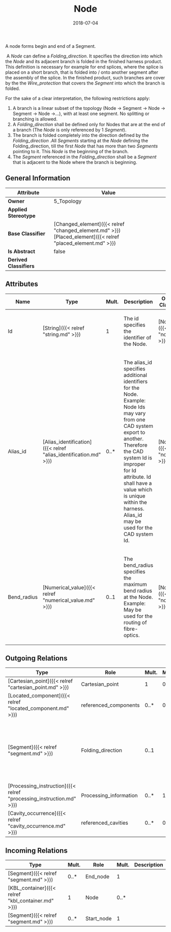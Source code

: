 ﻿---
title: Node
toc: false
type: specs
date: "2018-07-04"
draft: false
specification: KBL
version: 2.5
documentType: "Recommendation"
elementType: Class
classes:
  - Node
menu_name: kbl-2.5
---
<p> A node forms begin and end of a Segment.      </p>      <p> &#160;A <i>Node</i> can define a <i>Folding_direction</i>. It specifies the direction into which the <i>Node </i>and its adjacent branch is folded in the finished harness product. This definition is necessary for example for end splices, where the splice is placed on a short branch, that is folded into /&#160;onto another segment after the assembly of the splice. In the finished product, such branches are cover by the the <i>Wire_protection</i> that covers the <i>Segment</i> into which the branch is folded.      </p>      <p> For the sake of a clear interpretation, the following restrictions apply:      </p>      <ol>       <li> A branch is a linear subset of the topology (Node -&gt; Segment -&gt; Node -&gt; Segment -&gt; Node -&gt;...), with at least one segment. No splitting or branching is allowed.        </li>       <li> A <i>Folding_direction</i> shall be defined only for Nodes that are at the end of a branch (The <i>Node</i> is only referenced by 1 <i>Segment</i>).        </li>       <li> The branch is folded completely into the direction defined by the <i>Folding_direction .</i>All <i>Segments</i> starting at the <i>Node</i> defining the Folding_direction, till the first <i>Node</i> that has more than two <i>Segments</i> pointing to it. This <i>Node</i> is the beginning of the branch.        </li>       <li> The <i>Segment</i> referenced in the <i>Folding_direction</i> shall be a <i>Segment</i> that is adjacent to the Node where the branch is beginning.        </li>     </ol>

## General Information

| Attribute               | Value |
|-------------------------|-------|
| **Owner**               | 5_Topology |
| **Applied Stereotype**  |   |
| **Base Classifier**     | [Changed_element]({{< relref "changed_element.md" >}})<br/> [Placed_element]({{< relref "placed_element.md" >}})<br/>  |
| **Is Abstract**         | false |
| **Derived Classifiers** |   |

## Attributes
|  Name  |  Type  |  Mult.  |  Description  |  Owning Classifier  |
|--------|--------|---------|---------------|--------------|
|Id | [String]({{< relref "string.md" >}}) | 1 | <p>The id specifies the identifier of the Node.</p> | [Node]({{< relref "node.md" >}}) |
|Alias_id | [Alias_identification]({{< relref "alias_identification.md" >}}) | 0..* | <p>The alias_id specifies additional identifiers for the Node.  Example: Node Ids may vary from one CAD system export to another.  Therefore the CAD system Id is improper for Id attribute. Id shall have a value which is unique within the harness.  Alias_id may be used for the CAD system Id.</p> | [Node]({{< relref "node.md" >}}) |
|Bend_radius | [Numerical_value]({{< relref "numerical_value.md" >}}) | 0..1 | <p>The bend_radius specifies the maximum bend radius at the Node. Example: May be used for the routing of fibre-optics.</p> | [Node]({{< relref "node.md" >}}) |

## Outgoing Relations
|    Type  |   Role   |   Mult.   |   Mult.   |   Description   |
|----------|----------|-----------|-----------|-----------------|
| [Cartesian_point]({{< relref "cartesian_point.md" >}}) | Cartesian_point | 1 | 0..* |  |
| [Located_component]({{< relref "located_component.md" >}}) | referenced_components | 0..* | 0..* |  |
| [Segment]({{< relref "segment.md" >}}) | Folding_direction | 0..1 |  | <p> Defines the direction (Segment)&#160;in which this <i>Node</i> will be folded (see Description of <i>Node</i>).      </p> |
| [Processing_instruction]({{< relref "processing_instruction.md" >}}) | Processing_information | 0..* | 1 |  |
| [Cavity_occurrence]({{< relref "cavity_occurrence.md" >}}) | referenced_cavities | 0..* | 0..* |  |
##  Incoming Relations
|    Type  |   Mult.  |   Role    |   Mult.   |   Description  |
|----------|----------|-----------|-----------|----------------|
| [Segment]({{< relref "segment.md" >}}) | 0..* | End_node | 1 |  |
| [KBL_container]({{< relref "kbl_container.md" >}}) | 1 | Node | 0..* |  |
| [Segment]({{< relref "segment.md" >}}) | 0..* | Start_node | 1 |  |
